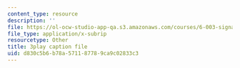 ```yaml
---
content_type: resource
description: ''
file: https://ol-ocw-studio-app-qa.s3.amazonaws.com/courses/6-003-signals-and-systems-fall-2011/d830c5b6b78a571187789ca9c02833c3_bJvv5SckGeA.vtt
file_type: application/x-subrip
resourcetype: Other
title: 3play caption file
uid: d830c5b6-b78a-5711-8778-9ca9c02833c3
---
```

